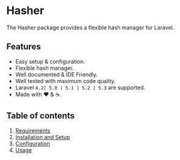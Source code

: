 # Hasher

The Hasher package provides a flexible hash manager for Laravel.

## Features

  * Easy setup &amp; configuration.
  * Flexible hash manager.
  * Well documented &amp; IDE Friendly.
  * Well tested with maximum code quality.
  * Laravel `4.2| 5.0 | 5.1 | 5.2 | 5.3` are supported.
  * Made with :heart: &amp; :coffee:.

## Table of contents

  1. [Requirements](1-Requirements.md)
  3. [Installation and Setup](2-Installation-and-Setup.md)
  4. [Configuration](3-Configuration.md)
  5. [Usage](4-Usage.md)
